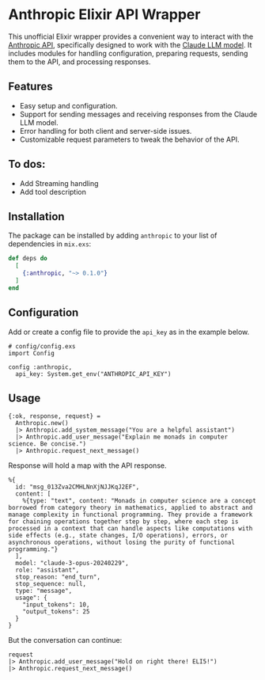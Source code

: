 # Anthropic Elixir API Wrapper

This unofficial Elixir wrapper provides a convenient way to interact with the [Anthropic API](https://docs.anthropic.com/claude/reference/getting-started-with-the-api), specifically designed to work with the [Claude LLM model](https://docs.anthropic.com/claude/docs/intro-to-claude). It includes modules for handling configuration, preparing requests, sending them to the API, and processing responses.

## Features

- Easy setup and configuration.
- Support for sending messages and receiving responses from the Claude LLM model.
- Error handling for both client and server-side issues.
- Customizable request parameters to tweak the behavior of the API.

## To dos:

- Add Streaming handling
- Add tool description

## Installation

The package can be installed
by adding `anthropic` to your list of dependencies in `mix.exs`:

```elixir
def deps do
  [
    {:anthropic, "~> 0.1.0"}
  ]
end
```

## Configuration
Add or create a config file to provide the `api_key` as in the example below.

```
# config/config.exs
import Config

config :anthropic,
  api_key: System.get_env("ANTHROPIC_API_KEY")
```

## Usage

```
{:ok, response, request} =
  Anthropic.new()
  |> Anthropic.add_system_message("You are a helpful assistant")
  |> Anthropic.add_user_message("Explain me monads in computer science. Be concise.")
  |> Anthropic.request_next_message()
```

Response will hold a map with the API response.
```
%{
  id: "msg_013Zva2CMHLNnXjNJJKqJ2EF",
  content: [
    %{type: "text", content: "Monads in computer science are a concept borrowed from category theory in mathematics, applied to abstract and manage complexity in functional programming. They provide a framework for chaining operations together step by step, where each step is processed in a context that can handle aspects like computations with side effects (e.g., state changes, I/O operations), errors, or asynchronous operations, without losing the purity of functional programming."}
  ],
  model: "claude-3-opus-20240229",
  role: "assistant",
  stop_reason: "end_turn",
  stop_sequence: null,
  type: "message",
  usage": {
    "input_tokens": 10,
    "output_tokens": 25
  }
}
```
But the conversation can continue:

```
request
|> Anthropic.add_user_message("Hold on right there! ELI5!")
|> Anthropic.request_next_message()

```


